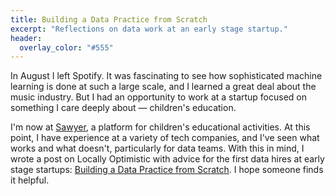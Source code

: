 ```yaml
---
title: Building a Data Practice from Scratch
excerpt: "Reflections on data work at an early stage startup."
header:
  overlay_color: "#555"
---
```


In August I left Spotify. It was fascinating to see how sophisticated machine learning is done at such a large scale, and I learned a great deal about the music industry. But I had an opportunity to work at a startup focused on something I care deeply about — children's education.

I'm now at [Sawyer](https://www.sawyertools.com/company), a platform for children's educational activities. At this point, I have experience at a variety of tech companies, and I've seen what works and what doesn't, particularly for data teams. With this in mind, I wrote a post on Locally Optimistic with advice for the first data hires at early stage startups: [Building a Data Practice from Scratch](https://www.locallyoptimistic.com/post/building-a-data-practice/). I hope someone finds it helpful.
